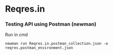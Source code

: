 # Reqres.in

### Testing API using Postman (newman)

Run in cmd 
```
newman run Reqres.in.postman_collection.json -e reqres.postman_environment.json
```
